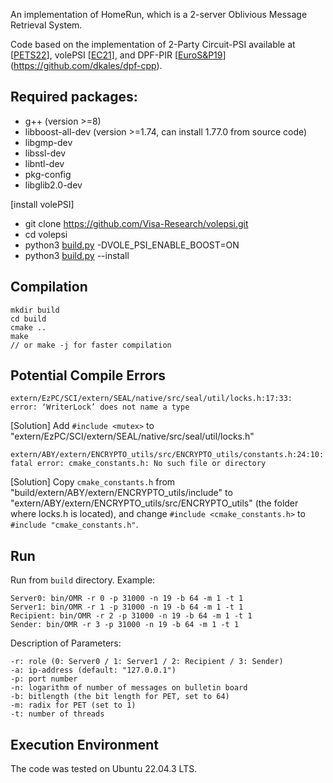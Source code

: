 An implementation of HomeRun, which is a 2-server Oblivious Message Retrieval System.

Code based on the implementation of 2-Party Circuit-PSI available at \[[PETS22](https://github.com/shahakash28/2PC-Circuit-PSI)\], volePSI \[[EC21](https://github.com/Visa-Research/volepsi)\], and DPF-PIR \[[EuroS&P19](https://ieeexplore.ieee.org/document/8806754)\](https://github.com/dkales/dpf-cpp).

## Required packages:
 - g++ (version >=8)
 - libboost-all-dev (version >=1.74, can install 1.77.0 from source code)
 - libgmp-dev
 - libssl-dev
 - libntl-dev
 - pkg-config
 - libglib2.0-dev
 
[install volePSI]
 - git clone https://github.com/Visa-Research/volepsi.git
 - cd volepsi
 - python3 [build.py](http://build.py/) -DVOLE_PSI_ENABLE_BOOST=ON
 - python3 [build.py](http://build.py/) --install


## Compilation
```
mkdir build
cd build
cmake ..
make
// or make -j for faster compilation
```

## Potential Compile Errors
```
extern/EzPC/SCI/extern/SEAL/native/src/seal/util/locks.h:17:33: 
error: ‘WriterLock’ does not name a type
```
[Solution] Add `#include <mutex>` to "extern/EzPC/SCI/extern/SEAL/native/src/seal/util/locks.h"

```
extern/ABY/extern/ENCRYPTO_utils/src/ENCRYPTO_utils/constants.h:24:10: 
fatal error: cmake_constants.h: No such file or directory
```
[Solution] Copy `cmake_constants.h` from "build/extern/ABY/extern/ENCRYPTO_utils/include" to "extern/ABY/extern/ENCRYPTO_utils/src/ENCRYPTO_utils" (the folder where locks.h is located), and change `#include <cmake_constants.h>` to `#include "cmake_constants.h"`.


## Run
Run from `build` directory.
Example:
```
Server0: bin/OMR -r 0 -p 31000 -n 19 -b 64 -m 1 -t 1
Server1: bin/OMR -r 1 -p 31000 -n 19 -b 64 -m 1 -t 1
Recipient: bin/OMR -r 2 -p 31000 -n 19 -b 64 -m 1 -t 1
Sender: bin/OMR -r 3 -p 31000 -n 19 -b 64 -m 1 -t 1
```
Description of Parameters:
```
-r: role (0: Server0 / 1: Server1 / 2: Recipient / 3: Sender)
-a: ip-address (default: "127.0.0.1")
-p: port number
-n: logarithm of number of messages on bulletin board
-b: bitlength (the bit length for PET, set to 64)
-m: radix for PET (set to 1)
-t: number of threads
```

## Execution Environment
The code was tested on Ubuntu 22.04.3 LTS.



